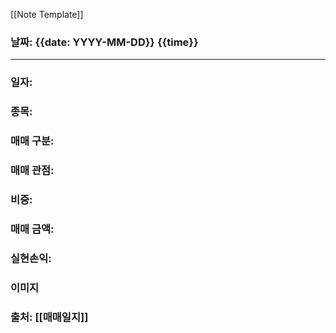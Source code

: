 [[Note Template]]

### 날짜: {{date: YYYY-MM-DD}} {{time}}

----
### 일자: 

### 종목:

### 매매 구분:

### 매매 관점:

### 비중:

### 매매 금액:

### 실현손익:

### 이미지

### 출처: [[매매일지]]